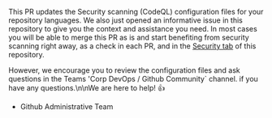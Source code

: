 This PR updates the Security scanning (CodeQL) configuration files for your repository languages. We also just opened an informative issue in this repository to give you the context and assistance you need. In most cases you will be able to merge this PR as is and start benefiting from security scanning right away, as a check in each PR, and in the [Security tab](https://github.com/{organization}/{repository}/security/code-scanning) of this repository. 

However, we encourage you to review the configuration files and ask questions in the Teams 'Corp DevOps / Github Community` channel. if you have any questions.\n\nWe are here to help! :thumbsup:

 - Github Administrative Team

